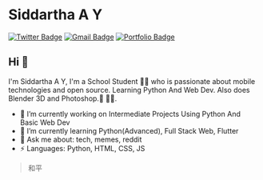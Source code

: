 # Siddartha A Y  
[![Twitter Badge](https://img.shields.io/badge/-@siddarthaay1-1ca0f1?style=flat-square&labelColor=1ca0f1&logo=twitter&logoColor=white&link=https://twitter.com/siddarthaay1)](https://twitter.com/siddarthaay1) 
[![Gmail Badge](https://img.shields.io/badge/-siddartha_ay@protonmail.com-c14438?style=flat-square&logo=Gmail&logoColor=white&link=mailto:siddartha_ay@protonmail.com)](mailto:siddartha_ay@protonmail.com)
[![Portfolio Badge](https://img.shields.io/badge/-SiddarthAA.github.io-orange?style=flat-square&logo=html5&logoColor=white&link=https://SiddarthAA.github.io)](https://github.com/SiddarthAA)

## Hi 👋
I'm Siddartha A Y, I'm a School Student 👨‍💻 who is passionate about mobile technologies and open source. Learning Python And Web Dev. Also does Blender 3D and Photoshop.📸 
🏄‍♂️. 

- 🔭 I’m currently working on Intermediate Projects Using Python And Basic Web Dev
- 🌱 I’m currently learning Python(Advanced), Full Stack Web, Flutter 
- 💬 Ask me about: tech, memes, reddit
- ⚡ Languages: Python, HTML, CSS, JS


> 和平
